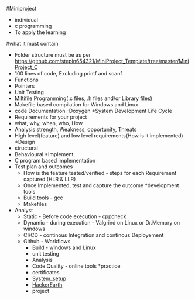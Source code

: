 #Miniproject
  * individual
  * c programming
  * To apply the learning

#what it must contain
   * Folder structure must be as per https://github.com/stepin654321/MiniProject_Template/tree/master/MiniProject_C
   * 100 lines of code, Excluding printf and scanf
   * Functions
   * Pointers
   * Unit Testing
   * Miltifile Programming(.c files, .h files and/or Library files)
   * Makefile based compilation for Windows and Linux
   * code Documentation -Doxygen
*System Development Life Cycle
   * Requirements for your project
   * what, why, when, who, How
   * Analysis strength, Weakness, opportunity, Threats
   * High level(feature) and low level requirements(How is it implemented)
*Design
   * structural
   * Behavioural
*Implement
   * C program based implementation
 * Test plan and outcomes
   * How is the feature tested/verified - steps for each Requirement captured (HLR & LLR)
   * Once Implemented, test and capture the outcome
 *development tools
   * Build tools - gcc
   * Makefiles
  * Analyst
     * Static - Before code execution - cppcheck
     * Dynamic - during execution - Valgrind on Linux or Dr.Memory on windows
     * CI/CD - continous Integration and continous Deployement
    * Github - Workflows
      * Build - windows and Linux
      * unit testing  
      * Analysis
      * Code Quality - online tools
    *practice
      * certificates
      * [System_setup](https://github.com/stepin654321/MiniProject_Template/wiki)
      * [HackerEarth](https://www.hackerearth.com/practice/basic-programming/input-output/basics-of-input-output/tutorial/)
      * project
      
    
    
    
